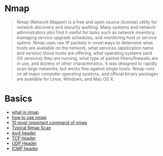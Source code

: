 # Nmap

> Nmap (Network Mapper) is a free and open source (license) utility for
network discovery and security auditing. Many systems and network
administrators also find it useful for tasks such as network inventory,
managing service upgrade schedules, and monitoring host or service
uptime. Nmap uses raw IP packets in novel ways to determine what hosts
are available on the network, what services (application name and version)
those hosts are offering, what operating systems (and OS versions) they are
running, what type of packet filters/firewalls are in use, and dozens
of other characteristics. It was designed to rapidly scan large networks, but
works fine against single hosts. Nmap runs on all major computer operating
systems, and official binary packages are available for Linux, Windows,
and Mac OS X.



# Basics

- [what is nmap](https://github.com/aw-junaid/Hacking-Tools/blob/master/Nmap/Nmap%20Commands/what%20is%20nmap.md)
- [how to use nmap](https://github.com/aw-junaid/Hacking-Tools/blob/master/Nmap/Nmap%20Commands/how%20to%20use%20nmap.md)
- [10 most important command of nmap](https://github.com/aw-junaid/Hacking-Tools/blob/master/Nmap/Nmap%20Commands/10%20most%20important%20command%20of%20nmap.md)
- [Typical Nmap Scan](https://github.com/aw-junaid/Hacking-Tools/blob/master/Nmap/Nmap%20Commands/Typical%20Nmap%20Scan.md)
- [ipv4 header](https://github.com/aw-junaid/Hacking-Tools/blob/master/Nmap/Nmap%20Commands/ipv4%20header.md)
- [TCP header](https://github.com/aw-junaid/Hacking-Tools/blob/master/Nmap/Nmap%20Commands/TCP%20header.md)
- [UDP Header](https://github.com/aw-junaid/Hacking-Tools/blob/master/Nmap/Nmap%20Commands/UDP%20header.md)
- [ICMP header](https://github.com/aw-junaid/Hacking-Tools/blob/master/Nmap/Nmap%20Commands/ICMP%20header.md)

